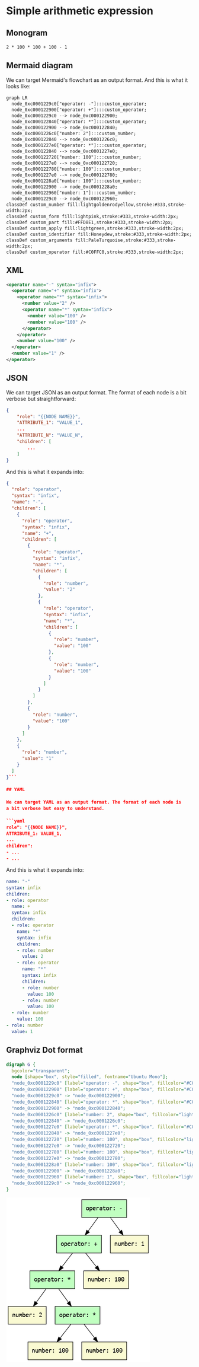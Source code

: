 # Simple arithmetic expression

## Monogram

```txt
2 * 100 * 100 + 100 - 1
```

## Mermaid diagram

We can target Mermaid's flowchart as an output format. 
And this is what it looks like:

```mermaid
graph LR
  node_0xc0001229c0["operator: -"]:::custom_operator;
  node_0xc000122900["operator: +"]:::custom_operator;
  node_0xc0001229c0 --> node_0xc000122900;
  node_0xc000122840["operator: *"]:::custom_operator;
  node_0xc000122900 --> node_0xc000122840;
  node_0xc0001226c0["number: 2"]:::custom_number;
  node_0xc000122840 --> node_0xc0001226c0;
  node_0xc0001227e0["operator: *"]:::custom_operator;
  node_0xc000122840 --> node_0xc0001227e0;
  node_0xc000122720["number: 100"]:::custom_number;
  node_0xc0001227e0 --> node_0xc000122720;
  node_0xc000122780["number: 100"]:::custom_number;
  node_0xc0001227e0 --> node_0xc000122780;
  node_0xc0001228a0["number: 100"]:::custom_number;
  node_0xc000122900 --> node_0xc0001228a0;
  node_0xc000122960["number: 1"]:::custom_number;
  node_0xc0001229c0 --> node_0xc000122960;
classDef custom_number fill:lightgoldenrodyellow,stroke:#333,stroke-width:2px;
classDef custom_form fill:lightpink,stroke:#333,stroke-width:2px;
classDef custom_part fill:#FFD8E1,stroke:#333,stroke-width:2px;
classDef custom_apply fill:lightgreen,stroke:#333,stroke-width:2px;
classDef custom_identifier fill:Honeydew,stroke:#333,stroke-width:2px;
classDef custom_arguments fill:PaleTurquoise,stroke:#333,stroke-width:2px;
classDef custom_operator fill:#C0FFC0,stroke:#333,stroke-width:2px;
```

## XML

```xml
<operator name="-" syntax="infix">
  <operator name="+" syntax="infix">
    <operator name="*" syntax="infix">
      <number value="2" />
      <operator name="*" syntax="infix">
        <number value="100" />
        <number value="100" />
      </operator>
    </operator>
    <number value="100" />
  </operator>
  <number value="1" />
</operator>
```

## JSON

We can target JSON as an output format. The format of each node is
a bit verbose but straightforward:

```json
{
    "role": "{{NODE NAME}}",
    "ATTRIBUTE_1": "VALUE_1", 
    ... 
    "ATTRIBUTE_N": "VALUE_N",
    "children": [ 
        ...
    ]
}
```

And this is what it expands into:

```json
{
  "role": "operator",
  "syntax": "infix",
  "name": "-",
  "children": [
    {
      "role": "operator",
      "syntax": "infix",
      "name": "+",
      "children": [
        {
          "role": "operator",
          "syntax": "infix",
          "name": "*",
          "children": [
            {
              "role": "number",
              "value": "2"
            },
            {
              "role": "operator",
              "syntax": "infix",
              "name": "*",
              "children": [
                {
                  "role": "number",
                  "value": "100"
                },
                {
                  "role": "number",
                  "value": "100"
                }
              ]
            }
          ]
        },
        {
          "role": "number",
          "value": "100"
        }
      ]
    },
    {
      "role": "number",
      "value": "1"
    }
  ]
}```

## YAML

We can target YAML as an output format. The format of each node is
a bit verbose but easy to understand.

```yaml
role": "{{NODE NAME}}",
ATTRIBUTE_1: VALUE_1,
...
children": 
- ...
- ...
```

And this is what it expands into:


```yaml
name: "-"
syntax: infix
children:
- role: operator
  name: +
  syntax: infix
  children:
  - role: operator
    name: "*"
    syntax: infix
    children:
    - role: number
      value: 2
    - role: operator
      name: "*"
      syntax: infix
      children:
      - role: number
        value: 100
      - role: number
        value: 100
  - role: number
    value: 100
- role: number
  value: 1
```

## Graphviz Dot format

```dot
digraph G {
  bgcolor="transparent";
  node [shape="box", style="filled", fontname="Ubuntu Mono"];
  "node_0xc0001229c0" [label="operator: -", shape="box", fillcolor="#C0FFC0"];
  "node_0xc000122900" [label="operator: +", shape="box", fillcolor="#C0FFC0"];
  "node_0xc0001229c0" -> "node_0xc000122900";
  "node_0xc000122840" [label="operator: *", shape="box", fillcolor="#C0FFC0"];
  "node_0xc000122900" -> "node_0xc000122840";
  "node_0xc0001226c0" [label="number: 2", shape="box", fillcolor="lightgoldenrodyellow"];
  "node_0xc000122840" -> "node_0xc0001226c0";
  "node_0xc0001227e0" [label="operator: *", shape="box", fillcolor="#C0FFC0"];
  "node_0xc000122840" -> "node_0xc0001227e0";
  "node_0xc000122720" [label="number: 100", shape="box", fillcolor="lightgoldenrodyellow"];
  "node_0xc0001227e0" -> "node_0xc000122720";
  "node_0xc000122780" [label="number: 100", shape="box", fillcolor="lightgoldenrodyellow"];
  "node_0xc0001227e0" -> "node_0xc000122780";
  "node_0xc0001228a0" [label="number: 100", shape="box", fillcolor="lightgoldenrodyellow"];
  "node_0xc000122900" -> "node_0xc0001228a0";
  "node_0xc000122960" [label="number: 1", shape="box", fillcolor="lightgoldenrodyellow"];
  "node_0xc0001229c0" -> "node_0xc000122960";
}
```

![Image generated for example](images/arithmetic.png)
